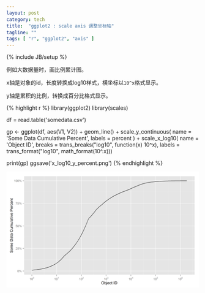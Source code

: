 ```yaml
---
layout: post
category: tech
title:  "ggplot2 : scale axis 调整坐标轴"
tagline: ""
tags: [ "r", "ggplot2", "axis" ] 
---
```

{% include JB/setup %}

例如大数据量时，画比例累计图。

x轴是对象的id，长度转换成log10样式，横坐标以``10^x``格式显示。

y轴是累积的比例，转换成百分比格式显示。

{% highlight r %}
library(ggplot2)
library(scales)

df = read.table('somedata.csv') 

gp <- ggplot(df, aes(V1, V2)) + geom_line() +
    scale_y_continuous(
            name = 'Some Data Cumulative Percent',
            labels = percent ) +
    scale_x_log10(
            name = 'Object ID', 
            breaks = trans_breaks("log10", function(x) 10^x),
            labels = trans_format("log10", math_format(10^.x)))

print(gp)
ggsave('x_log10_y_percent.png')
{% endhighlight %}

![x_log10_y_percent.png](/assets/posts/x_log10_y_percent.png)
